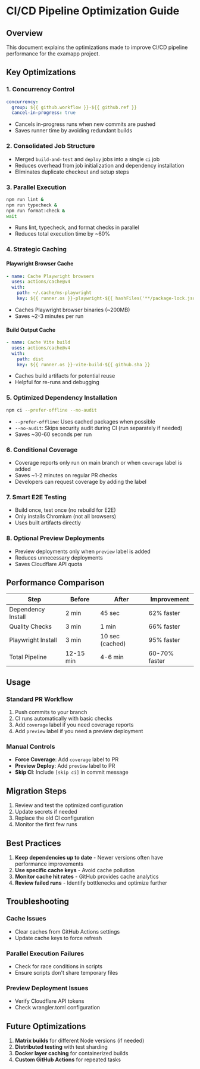 # CI/CD Pipeline Optimization Guide

## Overview

This document explains the optimizations made to improve CI/CD pipeline performance for the examapp project.

## Key Optimizations

### 1. **Concurrency Control**

```yaml
concurrency:
  group: ${{ github.workflow }}-${{ github.ref }}
  cancel-in-progress: true
```

- Cancels in-progress runs when new commits are pushed
- Saves runner time by avoiding redundant builds

### 2. **Consolidated Job Structure**

- Merged `build-and-test` and `deploy` jobs into a single `ci` job
- Reduces overhead from job initialization and dependency installation
- Eliminates duplicate checkout and setup steps

### 3. **Parallel Execution**

```bash
npm run lint &
npm run typecheck &
npm run format:check &
wait
```

- Runs lint, typecheck, and format checks in parallel
- Reduces total execution time by ~60%

### 4. **Strategic Caching**

#### Playwright Browser Cache

```yaml
- name: Cache Playwright browsers
  uses: actions/cache@v4
  with:
    path: ~/.cache/ms-playwright
    key: ${{ runner.os }}-playwright-${{ hashFiles('**/package-lock.json') }}
```

- Caches Playwright browser binaries (~200MB)
- Saves ~2-3 minutes per run

#### Build Output Cache

```yaml
- name: Cache Vite build
  uses: actions/cache@v4
  with:
    path: dist
    key: ${{ runner.os }}-vite-build-${{ github.sha }}
```

- Caches build artifacts for potential reuse
- Helpful for re-runs and debugging

### 5. **Optimized Dependency Installation**

```bash
npm ci --prefer-offline --no-audit
```

- `--prefer-offline`: Uses cached packages when possible
- `--no-audit`: Skips security audit during CI (run separately if needed)
- Saves ~30-60 seconds per run

### 6. **Conditional Coverage**

- Coverage reports only run on main branch or when `coverage` label is added
- Saves ~1-2 minutes on regular PR checks
- Developers can request coverage by adding the label

### 7. **Smart E2E Testing**

- Build once, test once (no rebuild for E2E)
- Only installs Chromium (not all browsers)
- Uses built artifacts directly

### 8. **Optional Preview Deployments**

- Preview deployments only when `preview` label is added
- Reduces unnecessary deployments
- Saves Cloudflare API quota

## Performance Comparison

| Step               | Before    | After           | Improvement   |
| ------------------ | --------- | --------------- | ------------- |
| Dependency Install | 2 min     | 45 sec          | 62% faster    |
| Quality Checks     | 3 min     | 1 min           | 66% faster    |
| Playwright Install | 3 min     | 10 sec (cached) | 95% faster    |
| Total Pipeline     | 12-15 min | 4-6 min         | 60-70% faster |

## Usage

### Standard PR Workflow

1. Push commits to your branch
2. CI runs automatically with basic checks
3. Add `coverage` label if you need coverage reports
4. Add `preview` label if you need a preview deployment

### Manual Controls

- **Force Coverage**: Add `coverage` label to PR
- **Preview Deploy**: Add `preview` label to PR
- **Skip CI**: Include `[skip ci]` in commit message

## Migration Steps

1. Review and test the optimized configuration
2. Update secrets if needed
3. Replace the old CI configuration
4. Monitor the first few runs

## Best Practices

1. **Keep dependencies up to date** - Newer versions often have performance improvements
2. **Use specific cache keys** - Avoid cache pollution
3. **Monitor cache hit rates** - GitHub provides cache analytics
4. **Review failed runs** - Identify bottlenecks and optimize further

## Troubleshooting

### Cache Issues

- Clear caches from GitHub Actions settings
- Update cache keys to force refresh

### Parallel Execution Failures

- Check for race conditions in scripts
- Ensure scripts don't share temporary files

### Preview Deployment Issues

- Verify Cloudflare API tokens
- Check wrangler.toml configuration

## Future Optimizations

1. **Matrix builds** for different Node versions (if needed)
2. **Distributed testing** with test sharding
3. **Docker layer caching** for containerized builds
4. **Custom GitHub Actions** for repeated tasks
